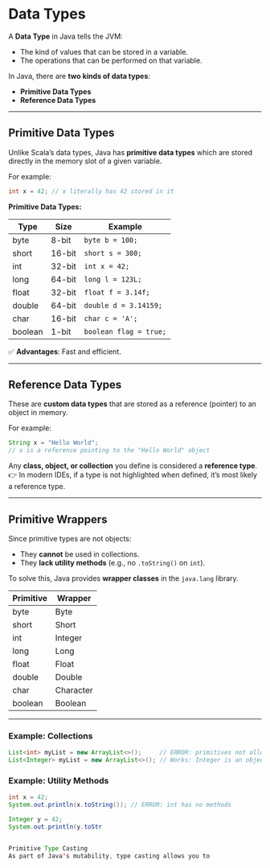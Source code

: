# Data Types

A **Data Type** in Java tells the JVM:  
- The kind of values that can be stored in a variable.  
- The operations that can be performed on that variable.  

In Java, there are **two kinds of data types**:  
- **Primitive Data Types**  
- **Reference Data Types**

---

## Primitive Data Types

Unlike Scala’s data types, Java has **primitive data types** which are stored directly in the memory slot of a given variable.  

For example:
```java
int x = 42; // x literally has 42 stored in it
```

**Primitive Data Types:**

| Type     | Size   | Example                        |
|----------|--------|--------------------------------|
| byte     | 8-bit  | `byte b = 100;`                |
| short    | 16-bit | `short s = 300;`               |
| int      | 32-bit | `int x = 42;`                  |
| long     | 64-bit | `long l = 123L;`               |
| float    | 32-bit | `float f = 3.14f;`             |
| double   | 64-bit | `double d = 3.14159;`          |
| char     | 16-bit | `char c = 'A';`                |
| boolean  | 1-bit  | `boolean flag = true;`         |

✅ **Advantages**: Fast and efficient.  

---

## Reference Data Types

These are **custom data types** that are stored as a reference (pointer) to an object in memory.  

For example:
```java
String x = "Hello World"; 
// x is a reference pointing to the "Hello World" object
```

Any **class, object, or collection** you define is considered a **reference type**.  
👉 In modern IDEs, if a type is not highlighted when defined, it’s most likely a reference type.  

---

## Primitive Wrappers

Since primitive types are not objects:  
- They **cannot** be used in collections.  
- They **lack utility methods** (e.g., no `.toString()` on `int`).  

To solve this, Java provides **wrapper classes** in the `java.lang` library.  

| Primitive | Wrapper   |
|-----------|-----------|
| byte      | Byte      |
| short     | Short     |
| int       | Integer   |
| long      | Long      |
| float     | Float     |
| double    | Double    |
| char      | Character |
| boolean   | Boolean   |

---

### Example: Collections
```java
List<int> myList = new ArrayList<>();     // ERROR: primitives not allowed
List<Integer> myList = new ArrayList<>(); // Works: Integer is an object
```

### Example: Utility Methods
```java
int x = 42;
System.out.println(x.toString()); // ERROR: int has no methods

Integer y = 42;
System.out.println(y.toStr


Primitive Type Casting
As part of Java's mutability, type casting allows you to 

